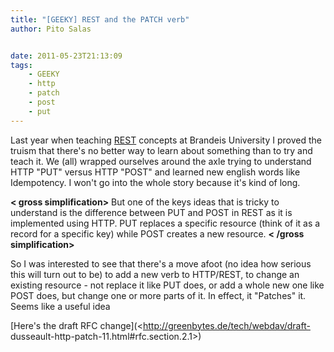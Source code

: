 ```yaml
---
title: "[GEEKY] REST and the PATCH verb"
author: Pito Salas


date: 2011-05-23T21:13:09
tags:
    - GEEKY
    - http
    - patch
    - post
    - put
---
```




Last year when teaching [REST](<http://www.packetizer.com/ws/rest.html>)
concepts at Brandeis University I proved the truism that there's no better way
to learn about something than to try and teach it. We (all) wrapped ourselves
around the axle trying to understand HTTP "PUT" versus HTTP "POST" and learned
new english words like Idempotency. I won't go into the whole story because
it's kind of long.

**< gross simplification>** But one of the keys ideas that is tricky to
understand is the difference between PUT and POST in REST as it is implemented
using HTTP. PUT replaces a specific resource (think of it as a record for a
specific key) while POST creates a new resource. **< /gross simplification>**

So I was interested to see that there's a move afoot (no idea how serious this
will turn out to be) to add a new verb to HTTP/REST, to change an existing
resource - not replace it like PUT does, or add a whole new one like POST
does, but change one or more parts of it. In effect, it "Patches" it. Seems
like a useful idea

[Here's the draft RFC change](<http://greenbytes.de/tech/webdav/draft-
dusseault-http-patch-11.html#rfc.section.2.1>)


